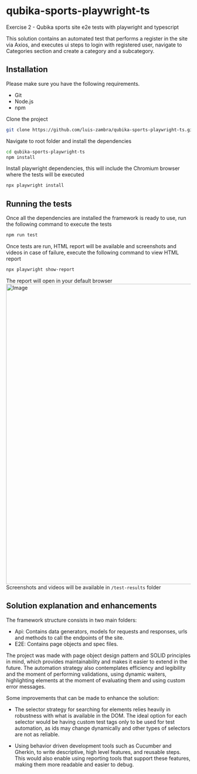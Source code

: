 # qubika-sports-playwright-ts

Exercise 2 - Qubika sports site e2e tests with playwright and typescript

This solution contains an automated test that performs a register in the site via Axios, and executes ui steps to login with registered user, navigate to Categories section and create a category and a subcategory.

## Installation
Please make sure you have the following requirements.
- Git
- Node.js
- npm

Clone the project
```sh
git clone https://github.com/luis-zambra/qubika-sports-playwright-ts.git
```
Navigate to root folder and install the dependencies
```sh
cd qubika-sports-playwright-ts
npm install
```
Install playwright dependencies, this will include the Chromium browser where the tests will be executed
```sh
npx playwright install
```

## Running the tests
Once all the dependencies are installed the framework is ready to use, run the following command to execute the tests
```sh
npm run test
```
Once tests are run, HTML report will be available and screenshots and videos in case of failure, execute the following command to view HTML report
```sh
npx playwright show-report
```
The report will open in your default browser
<img width="817" alt="Image" src="https://github.com/user-attachments/assets/900e698c-80df-4ba7-acdc-5e98fb1d9dce" />
Screenshots and videos will be available in `/test-results` folder

## Solution explanation and enhancements

The framework structure consists in two main folders:
- Api: Contains data generators, models for requests and responses, urls and methods to call the endpoints of the site.
- E2E: Contains page objects and spec files.

The project was made with page object design pattern and SOLID principles in mind, which provides maintainability and makes it easier to extend in the future. The automation strategy also contemplates efficiency and legibility and the moment of performing validations, using dynamic waiters, highlighting elements at the moment of evaluating them and using custom error messages.

Some improvements that can be made to enhance the solution:
- The selector strategy for searching for elements relies heavily in robustness with what is available in the DOM. The ideal option for each selector would be having custom test tags only to be used for test automation, as ids may change dynamically and other types of selectors are not as reliable.

- Using behavior driven development tools such as Cucumber and Gherkin, to write descriptive, high level features, and reusable steps. This would also enable using reporting tools that support these features, making them more readable and easier to debug.
